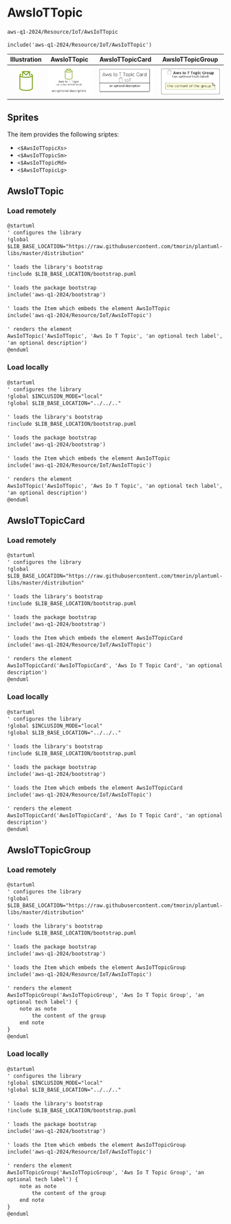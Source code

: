 # AwsIoTTopic


```text
aws-q1-2024/Resource/IoT/AwsIoTTopic
```

```text
include('aws-q1-2024/Resource/IoT/AwsIoTTopic')
```



| Illustration | AwsIoTTopic | AwsIoTTopicCard | AwsIoTTopicGroup |
| :---: | :---: | :---: | :---: |
| ![illustration for Illustration](../../../aws-q1-2024/Resource/IoT/AwsIoTTopic.png) | ![illustration for AwsIoTTopic](../../../aws-q1-2024/Resource/IoT/AwsIoTTopic.Local.png) | ![illustration for AwsIoTTopicCard](../../../aws-q1-2024/Resource/IoT/AwsIoTTopicCard.Local.png) | ![illustration for AwsIoTTopicGroup](../../../aws-q1-2024/Resource/IoT/AwsIoTTopicGroup.Local.png) |



## Sprites
The item provides the following sriptes:

- `<$AwsIoTTopicXs>`
- `<$AwsIoTTopicSm>`
- `<$AwsIoTTopicMd>`
- `<$AwsIoTTopicLg>`





## AwsIoTTopic

### Load remotely
```plantuml
@startuml
' configures the library
!global $LIB_BASE_LOCATION="https://raw.githubusercontent.com/tmorin/plantuml-libs/master/distribution"

' loads the library's bootstrap
!include $LIB_BASE_LOCATION/bootstrap.puml

' loads the package bootstrap
include('aws-q1-2024/bootstrap')

' loads the Item which embeds the element AwsIoTTopic
include('aws-q1-2024/Resource/IoT/AwsIoTTopic')

' renders the element
AwsIoTTopic('AwsIoTTopic', 'Aws Io T Topic', 'an optional tech label', 'an optional description')
@enduml
```

### Load locally
```plantuml
@startuml
' configures the library
!global $INCLUSION_MODE="local"
!global $LIB_BASE_LOCATION="../../.."

' loads the library's bootstrap
!include $LIB_BASE_LOCATION/bootstrap.puml

' loads the package bootstrap
include('aws-q1-2024/bootstrap')

' loads the Item which embeds the element AwsIoTTopic
include('aws-q1-2024/Resource/IoT/AwsIoTTopic')

' renders the element
AwsIoTTopic('AwsIoTTopic', 'Aws Io T Topic', 'an optional tech label', 'an optional description')
@enduml
```

## AwsIoTTopicCard

### Load remotely
```plantuml
@startuml
' configures the library
!global $LIB_BASE_LOCATION="https://raw.githubusercontent.com/tmorin/plantuml-libs/master/distribution"

' loads the library's bootstrap
!include $LIB_BASE_LOCATION/bootstrap.puml

' loads the package bootstrap
include('aws-q1-2024/bootstrap')

' loads the Item which embeds the element AwsIoTTopicCard
include('aws-q1-2024/Resource/IoT/AwsIoTTopic')

' renders the element
AwsIoTTopicCard('AwsIoTTopicCard', 'Aws Io T Topic Card', 'an optional description')
@enduml
```

### Load locally
```plantuml
@startuml
' configures the library
!global $INCLUSION_MODE="local"
!global $LIB_BASE_LOCATION="../../.."

' loads the library's bootstrap
!include $LIB_BASE_LOCATION/bootstrap.puml

' loads the package bootstrap
include('aws-q1-2024/bootstrap')

' loads the Item which embeds the element AwsIoTTopicCard
include('aws-q1-2024/Resource/IoT/AwsIoTTopic')

' renders the element
AwsIoTTopicCard('AwsIoTTopicCard', 'Aws Io T Topic Card', 'an optional description')
@enduml
```

## AwsIoTTopicGroup

### Load remotely
```plantuml
@startuml
' configures the library
!global $LIB_BASE_LOCATION="https://raw.githubusercontent.com/tmorin/plantuml-libs/master/distribution"

' loads the library's bootstrap
!include $LIB_BASE_LOCATION/bootstrap.puml

' loads the package bootstrap
include('aws-q1-2024/bootstrap')

' loads the Item which embeds the element AwsIoTTopicGroup
include('aws-q1-2024/Resource/IoT/AwsIoTTopic')

' renders the element
AwsIoTTopicGroup('AwsIoTTopicGroup', 'Aws Io T Topic Group', 'an optional tech label') {
    note as note
        the content of the group
    end note
}
@enduml
```

### Load locally
```plantuml
@startuml
' configures the library
!global $INCLUSION_MODE="local"
!global $LIB_BASE_LOCATION="../../.."

' loads the library's bootstrap
!include $LIB_BASE_LOCATION/bootstrap.puml

' loads the package bootstrap
include('aws-q1-2024/bootstrap')

' loads the Item which embeds the element AwsIoTTopicGroup
include('aws-q1-2024/Resource/IoT/AwsIoTTopic')

' renders the element
AwsIoTTopicGroup('AwsIoTTopicGroup', 'Aws Io T Topic Group', 'an optional tech label') {
    note as note
        the content of the group
    end note
}
@enduml
```

